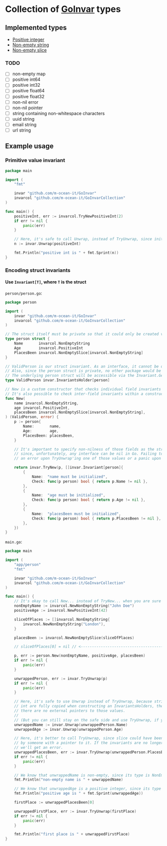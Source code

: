 # Collection of [GoInvar](https://github.com/m-ocean-it/GoInvar) types

## Implemented types

- [Positive integer](https://github.com/m-ocean-it/GoInvarCollection/blob/main/positive_int.go)
- [Non-empty string](https://github.com/m-ocean-it/GoInvarCollection/blob/main/non_empty_string.go)
- [Non-empty slice](https://github.com/m-ocean-it/GoInvarCollection/blob/main/non_empty_slice.go)

### TODO
- [ ] non-empty map
- [ ] positive int64
- [ ] positive int32
- [ ] positive float64
- [ ] positive float32
- [ ] non-nil error
- [ ] non-nil pointer
- [ ] string containing non-whitespace characters
- [ ] uuid string
- [ ] email string
- [ ] url string

## Example usage

### Primitive value invariant

```go
package main

import (
    "fmt"

    invar "github.com/m-ocean-it/GoInvar"
    invarcol "github.com/m-ocean-it/GoInvarCollection"
)

func main() {
    positiveInt, err := invarcol.TryNewPositiveInt(2)
    if err != nil {
        panic(err)
    }

    // Here, it's safe to call Unwrap, instead of TryUnwrap, since initialization didn't error above.
    n := invar.Unwrap(positiveInt)

    fmt.Println("positive int is " + fmt.Sprint(n))
}
```

### Encoding struct invariants

#### Use `Invariant[T]`, where `T` is the struct

`person/person.go`:
```go
package person

import (
	invar "github.com/m-ocean-it/GoInvar"
	invarcol "github.com/m-ocean-it/GoInvarCollection"
)

// The struct itself must be private so that it could only be created via the constructor.
type person struct {
	Name       invarcol.NonEmptyString
	Age        invarcol.PositiveInt
	PlacesBeen invarcol.NonEmptySlice[invarcol.NonEmptyString]
}

// ValidPerson is our struct invariant. As an interface, it cannot be directly initialized.
// Also, since the person struct is private, no other package would be able implement that interface.
// The underlying person struct will be accessible via the Invariant.Get method.
type ValidPerson invar.InvariantsHolder[person]

// New is a custom constructor that checks individual field invariants and returns ValidPerson.
// It's also possible to check inter-field invariants within a constructor.
func New(
	name invarcol.NonEmptyString,
	age invarcol.PositiveInt,
	placesBeen invarcol.NonEmptySlice[invarcol.NonEmptyString],
) (ValidPerson, error) {
	p := person{
		Name:       name,
		Age:        age,
		PlacesBeen: placesBeen,
	}

	// It's important to specify non-nilness of those fields as the struct's invariants,
	// since, unfortunately, any interface can be nil in Go. Failing to do so will lead to
	// an error upon TryUnwrap'ing one of those values or a panic upon calling Unwrap.

	return invar.TryNew(p, []invar.Invariant[person]{
		{
			Name:  "name must be initialized",
			Check: func(p person) bool { return p.Name != nil },
		},
		{
			Name:  "age must be initialized",
			Check: func(p person) bool { return p.Age != nil },
		},
		{
			Name:  "placesBeen must be initialized",
			Check: func(p person) bool { return p.PlacesBeen != nil },
		},
	})
}
```

`main.go`:
```go
package main

import (
	"app/person"
	"fmt"

	invar "github.com/m-ocean-it/GoInvar"
	invarcol "github.com/m-ocean-it/GoInvarCollection"
)

func main() {
	// It's okay to call New... instead of TryNew... when you are sure the invariants hold up. It won't panic.
	nonEmptyName := invarcol.NewNonEmptyString("John Doe")
	positiveAge := invarcol.NewPositiveInt(42)

	sliceOfPlaces := []invarcol.NonEmptyString{
		invarcol.NewNonEmptyString("London"),
	}

	placesBeen := invarcol.NewNonEmptySlice(sliceOfPlaces)

	// sliceOfPlaces[0] = nil // <--------------------------------------- TRY UNCOMMENTING

	p, err := person.New(nonEmptyName, positiveAge, placesBeen)
	if err != nil {
		panic(err)
	}

	unwrappedPerson, err := invar.TryUnwrap(p)
	if err != nil {
		panic(err)
	}

	// Here, it's safe to use Unwrap instead of TryUnwrap, because string and
	// int are fully copied when constructing an InvariantsHolders, therefore
	// there are no external pointers to those values.
	//
	// (But you can still stay on the safe side and use TryUnwrap, if you feel like it.)
	unwrappedName := invar.Unwrap(unwrappedPerson.Name)
	unwrappedAge := invar.Unwrap(unwrappedPerson.Age)

	// Here, it's better to call TryUnwrap, since slice could have been modified
	// by someone with a pointer to it. If the invariants are no longer upheld,
	// we'll get an error.
	unwrappedPlacesBeen, err := invar.TryUnwrap(unwrappedPerson.PlacesBeen)
	if err != nil {
		panic(err)
	}

	// We know that unwrappedName is non-empty, since its type is NonEmptyString.
	fmt.Println("non-empty name is " + unwrappedName)

	// We know that unwrappedAge is a positive integer, since its type is PositiveInt.
	fmt.Println("positive age is " + fmt.Sprint(unwrappedAge))

	firstPlace := unwrappedPlacesBeen[0]

	unwrappedFirstPlace, err := invar.TryUnwrap(firstPlace)
	if err != nil {
		panic(err)
	}

	fmt.Println("first place is " + unwrappedFirstPlace)
}
```